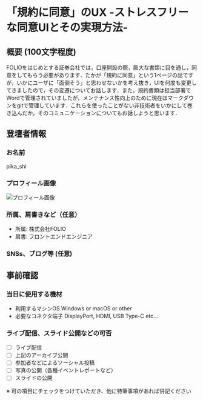 # 「規約に同意」のUX -ストレスフリーな同意UIとその実現方法-

## 概要 (100文字程度)

FOLIOをはじめとする証券会社では，口座開設の際，膨大な書類に目を通し，同意をしてもらう必要があります．たかが「規約に同意」という1ページの話ですが，いかにユーザに「面倒そう」と思わせないかを考え抜き，UIを何度も変更してきましたので，その変遷についてお話します．また，規約書類は担当部署でWordで管理されていましたが，メンテナンス性向上のために現在はマークダウンをgitで管理しています．これらを使ったことがない非技術者をいかにして巻き込んだか，そのコミュニケーションについてもお話しようと思います．

## 登壇者情報

### お名前 

pika_shi

### プロフィール画像

![プロフィール画像](https://d2v9k5u4v94ulw.cloudfront.net/small_light(dw=600,dh=600,da=s,ds=s,cw=600,ch=600,cc=FFFFFF)/assets/images/937847/original/71609845-7af1-430e-b30e-9b640ba5c7c9.png?1482470605)

### 所属、肩書きなど（任意）

- 所属: 株式会社FOLIO
- 肩書: フロントエンドエンジニア

### SNSs、ブログ等 (任意)

## 事前確認

### 当日に使用する機材

- 利用するマシンOS Windows or macOS or other
- 必要なコネクタ端子 DisplayPort, HDMI, USB Type-C etc...

### ライブ配信、スライド公開などの可否

- [ ] ライブ配信
- [ ] 上記のアーカイブ公開
- [ ] 参加者などによるソーシャル投稿
- [ ] 写真の公開（各種イベントレポートなど）
- [ ] スライドの公開

※ 可の項目にチェックをつけていただき、他に特筆事項があれば併記ください
